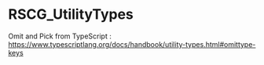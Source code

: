 # RSCG_UtilityTypes
Omit and Pick from TypeScript : https://www.typescriptlang.org/docs/handbook/utility-types.html#omittype-keys
